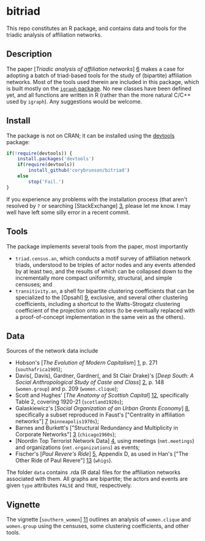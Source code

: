 bitriad
=======

This repo constitutes an R package, and contains data and tools for the triadic analysis of affiliation networks.

## Description

The paper [*Triadic analysis of affiliation networks*] [6] makes a case for adopting a batch of triad-based tools for the study of (bipartite) affiliation networks. Most of the tools used therein are included in this package, which is built mostly on the [`igraph` package](http://igraph.org/r/). No new classes have been defined yet, and all functions are written in R (rather than the more natural C/C++ used by `igraph`). Any suggestions would be welcome.

[6]: http://arxiv.org/abs/1502.07016

## Install

The package is not on CRAN; it can be installed using the [devtools](http://cran.r-project.org/web/packages/devtools/index.html) package:

```r
if(!require(devtools)) {
    install.packages('devtools')
    if(require(devtools))
        install_github('corybrunson/bitriad')
    else
        stop('Fail.')
}
```

If you experience any problems with the installation process (that aren't resolved by `?` or searching [StackExchange] [3], please let me know. I may well have left some silly error in a recent commit.

[3]: http://stackexchange.com/

## Tools

The package implements several tools from the paper, most importantly
* `triad.census.an`, which conducts a motif survey of affiliation network triads, understood to be triples of actor nodes and any events attended by at least two, and the results of which can be collapsed down to the incrementally more compact uniformity, structural, and simple censuses; and
* `transitivity.an`, a shell for bipartite clustering coefficients that can be specialized to the [Opsahl] [9], exclusive, and several other clustering coefficients, including a shortcut to the Watts-Strogatz clustering coefficient of the projection onto actors (to be eventually replaced with a proof-of-concept implementation in the same vein as the others).

[9]: http://toreopsahl.com/2011/12/21/article-triadic-closure-in-two-mode-networks-redefining-the-global-and-local-clustering-coefficients/
[10]: http://www.nature.com/nature/journal/v393/n6684/abs/393440a0.html

## Data

Sources of the network data include
* Hobson's [*The Evolution of Modern Capitalism*] [1], p. 271 (`southafrica1905`);
* Davis(, Davis), Gardner, Gardner(, and St Clair Drake)'s [*Deep South: A Social Anthropological Study of Caste and Class*] [2], p. 148 (`women.group`) and p. 209 (`women.clique`);
* Scott and Hughes' [*The Anatomy of Scottish Capital*] [12], specifically Table 2, covering 1920-21 (`scotland1920s`);
* Galaskiewicz's [*Social Organization of an Urban Grants Economy*] [8], specifically a subset reproduced in Faust's ["Centrality in affiliation networks"] [7] (`minneapolis1970s`);
* Barnes and Burkett's ["Structural Redundancy and Multiplicity in Corporate Networks"] [3] (`chicago1960s`);
* [Noordin Top Terrorist Network Data] [4], using meetings (`nmt.meetings`) and organizations (`nmt.organizations`) as events;
* Fischer's [*Paul Revere's Ride*] [5], Appendix D, as used in Han's ["The Other Ride of Paul Revere"] [13] (`whigs`).

[1]: https://archive.org/details/evolutionofmoder00hobsuoft
[2]: http://www.amazon.com/Deep-South-Anthropological-Southern-Classics/dp/1570038155
[3]: http://www.insna.org/PDF/Connections/v30/2010_I-2_P-1-1.pdf
[4]: http://www.thearda.com/Archive/Files/Descriptions/TERRNET.asp
[5]: http://books.google.com/books/about/Paul_Revere_s_Ride.html?id=ZAvQfZFbLp4C
[7]: http://www.socsci.uci.edu/~kfaust/faust/research/articles/faust_centrality_sn_1997.pdf
[8]: http://books.google.com/books?id=Vd25AAAAIAAJ
[12]: http://books.google.com/books?id=59mvAwAAQBAJ
[13]: http://www.sscnet.ucla.edu/polisci/faculty/chwe/ps269/han.pdf

The folder `data` contains .rda (R data) files for the affiliation networks associated with them. All graphs are bipartite; the actors and events are given `type` attributes `FALSE` and `TRUE`, respectively.

## Vignette

The vignette [`southern_women`] [11] outlines an analysis of `women.clique` and `women.group` using the censuses, some clustering coefficients, and other tools.

[11]: https://github.com/corybrunson/bitriad/blob/master/inst/doc/southern_women.md